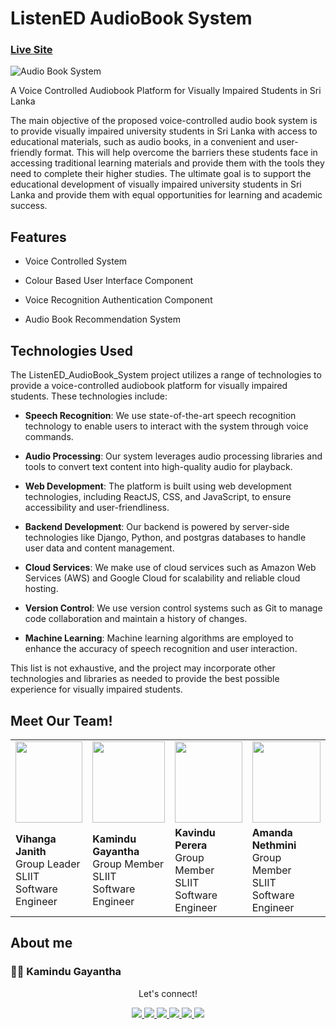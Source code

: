 # ListenED AudioBook System

### [Live Site](https://listen-ed.netlify.app/)

![Audio Book System](https://res.cloudinary.com/dmfljlyu1/image/upload/v1698875024/audiobooksystem_hpa42w.jpg)

A Voice Controlled Audiobook Platform for Visually Impaired Students in Sri Lanka

The main objective of the proposed voice-controlled audio book system is to provide visually impaired
university students in Sri Lanka with access to educational materials, such as audio books, in a
convenient and user-friendly format. This will help overcome the barriers these students face in
accessing traditional learning materials and provide them with the tools they need to complete their
higher studies. The ultimate goal is to support the educational development of visually impaired
university students in Sri Lanka and provide them with equal opportunities for learning and
academic success.

## Features
- Voice Controlled System

- Colour Based User Interface Component 

- Voice Recognition Authentication Component

- Audio Book Recommendation System

## Technologies Used

The ListenED_AudioBook_System project utilizes a range of technologies to provide a voice-controlled audiobook platform for visually impaired students. These technologies include:

- **Speech Recognition**: We use state-of-the-art speech recognition technology to enable users to interact with the system through voice commands.

- **Audio Processing**: Our system leverages audio processing libraries and tools to convert text content into high-quality audio for playback.

- **Web Development**: The platform is built using web development technologies, including ReactJS, CSS, and JavaScript, to ensure accessibility and user-friendliness.

- **Backend Development**: Our backend is powered by server-side technologies like Django, Python, and postgras databases to handle user data and content management.

- **Cloud Services**: We make use of cloud services such as Amazon Web Services (AWS) and Google Cloud for scalability and reliable cloud hosting.

- **Version Control**: We use version control systems such as Git to manage code collaboration and maintain a history of changes.

- **Machine Learning**: Machine learning algorithms are employed to enhance the accuracy of speech recognition and user interaction.

This list is not exhaustive, and the project may incorporate other technologies and libraries as needed to provide the best possible experience for visually impaired students.


## Meet Our Team!

<div class="table-container" style="width: 100%;">
    <table style="width: 100%;">
        <tr>
            <td><img src="https://media.licdn.com/dms/image/C4D03AQHTlOHM8NKOaw/profile-displayphoto-shrink_400_400/0/1614565198876?e=1699488000&v=beta&t=_ow3QZsJOl6Y8jgXsh2pMQ4jR0hI-XbsWUeHyHNolsc" width="100%" height="130" style="object-fit: cover;"></td>
            <td><img src="https://media.licdn.com/dms/image/C5603AQGnBMwskpBqvw/profile-displayphoto-shrink_800_800/0/1656409186148?e=2147483647&v=beta&t=1JY6ZWlcPp7IySxX-_I6ECkodmTMZFKR4WA1K5nl75A" width="100%" height="130" style="object-fit: cover;"></td>
            <td><img src="https://media.licdn.com/dms/image/D5603AQFZaeGB6WnZ5w/profile-displayphoto-shrink_400_400/0/1691774590062?e=1699488000&v=beta&t=FNb0KvJp4qXemhSbCLCtKvxrDYC7ndrK6O3WGg9cUoE" width="100%" height="130" style="object-fit: cover;"></td>
            <td><img src="https://media.licdn.com/dms/image/C5603AQHcb0zJv_-MBg/profile-displayphoto-shrink_800_800/0/1657124009878?e=2147483647&v=beta&t=a-JkWMuof1qHaz7bX8F-sq_RKMK8_beStYSHcV1XNwU" width="100%" height="130" style="object-fit: cover;"></td>
        </tr>
        <tr>
            <td><strong>Vihanga Janith</strong><br>Group Leader<br>SLIIT<br>Software Engineer</td>
            <td><strong>Kamindu Gayantha</strong><br>Group Member<br>SLIIT<br>Software Engineer</td>
            <td><strong>Kavindu Perera</strong><br>Group Member<br>SLIIT<br>Software Engineer</td>
            <td><strong>Amanda Nethmini</strong><br>Group Member<br>SLIIT<br>Software Engineer</td>
        </tr>
    </table>
</div>




## About me

### 👨‍💻 Kamindu Gayantha

   <div align="center">
<p align="center">Let's connect!</p>

<a href="https://lk.linkedin.com/in/kamindu-gayantha-4693661b5" target="blank">
    <img src="https://img.shields.io/badge/linkedin-%230077B5.svg?&style=for-the-badge&logo=linkedin&logoColor=white" />
</a>

<a href="https://medium.com/@kamidugayantha" target="blank">
    <img src="https://img.shields.io/badge/Medium-12100E?style=for-the-badge&logo=medium&logoColor=white" />
</a>

<a href="https://stackoverflow.com" target="blank">
    <img src="https://img.shields.io/badge/Stack_Overflow-FE7A16?style=for-the-badge&logo=stack-overflow&logoColor=white" />
</a>

<a href = "https://twitter.com/k_a_m_i_n_d_u_" target="blank">
    <img src="https://img.shields.io/badge/Twitter-1DA1F2?style=for-the-badge&logo=twitter&logoColor=white" />
</a>

<a href="https://www.facebook.com/people/Kamindu-Gayantha/pfbid0HiQ3VyBUHkvNnHN3Soc6tjJqmNhdNqopfatjNJQ53eHnCCZ5s7h95GLDDvKtUTZkl/" target="blank">
    <img src="https://img.shields.io/badge/Facebook-1877F2?style=for-the-badge&logo=facebook&logoColor=white" />
</a>

<a href="https://www.instagram.com/k_a_m_i_n_d_u_/" target="blank">
    <img src="https://img.shields.io/badge/Instagram-E4405F?style=for-the-badge&logo=instagram&logoColor=white" />
</a>

</div>




